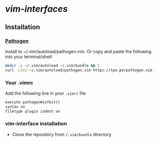 # ***vim-interfaces***

## Installation

### [Pathogen](https://github.com/tpope/vim-pathogen)

Install to ~/.vim/autoload/pathogen.vim. Or copy and paste the following into your terminal/shell:

```bash
mkdir -p ~/.vim/autoload ~/.vim/bundle && \
curl -LSso ~/.vim/autoload/pathogen.vim https://tpo.pe/pathogen.vim
```

### Your .vimrc

Add the following line in your `.vimrc` file

```bash
execute pathogen#infect()
syntax on
filetype plugin indent on
```

### vim-interface installation

- Clone the repository from `/.vim/bundle` directory

